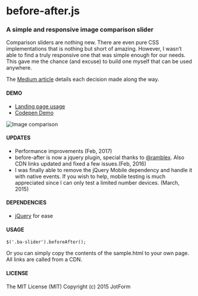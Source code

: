 # before-after.js

### A simple and responsive image comparison slider 

Comparison sliders are nothing new. There are even pure CSS implementations that is nothing but short of amazing. However, I wasn’t able to find a truly responsive one that was simple enough for our needs. This gave me the chance (and excuse) to build one myself that can be used anywhere.

The [Medium article](https://medium.com/jotform-form-builder/making-a-responsive-image-comparison-slider-in-css-and-javascript-f3a691a9dd71) details each decision made along the way.

#### DEMO

- [Landing page usage](http://jotform.com/formscentral)  
- [Codepen Demo](http://codepen.io/bamf/pen/jEpxOX)

![Image comparison](https://d262ilb51hltx0.cloudfront.net/max/800/1*N43g_K5grRctYcudDi3gLQ.gif)


#### UPDATES
- Performance improvements (Feb, 2017)
- before-after is now a jquery plugin, special thanks to [@ramblex](http://github.com/ramblex/). Also CDN links updated and fixed a few issues.(Feb, 2016)
- I was finally able to remove the jQuery Mobile dependency and handle it with native events. If you wish to help, mobile testing is much appreciated since I can only test a limited number devices. (March, 2015)

#### DEPENDENCIES
- [jQuery](http://jquery.com) for ease

#### USAGE
    $('.ba-slider').beforeAfter();
    
Or you can simply copy the contents of the sample.html to your own page. All links are called from a CDN.


#### LICENSE

The MIT License (MIT)
Copyright (c) 2015 JotForm
